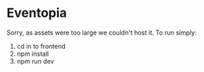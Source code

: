 # Eventopia

Sorry, as assets were too large we couldn't host it. To run simply:

1. cd in to frontend
2. npm install
3. npm run dev
